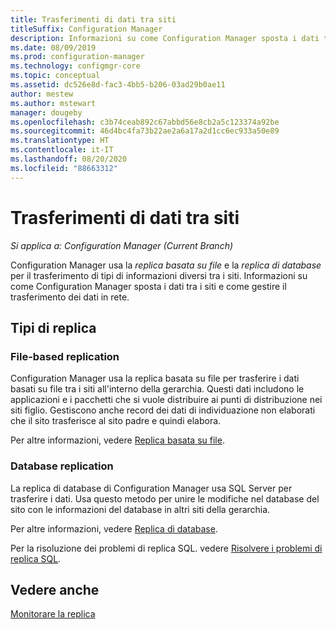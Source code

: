 ```yaml
---
title: Trasferimenti di dati tra siti
titleSuffix: Configuration Manager
description: Informazioni su come Configuration Manager sposta i dati tra i siti e come gestire il trasferimento dei dati in rete.
ms.date: 08/09/2019
ms.prod: configuration-manager
ms.technology: configmgr-core
ms.topic: conceptual
ms.assetid: dc526e8d-fac3-4bb5-b206-03ad29b0ae11
author: mestew
ms.author: mstewart
manager: dougeby
ms.openlocfilehash: c3b74ceab892c67abbd56e8cb2a5c123374a92be
ms.sourcegitcommit: 46d4bc4fa73b22ae2a6a17a2d1cc6ec933a50e89
ms.translationtype: HT
ms.contentlocale: it-IT
ms.lasthandoff: 08/20/2020
ms.locfileid: "88663312"
---
```

# <a name="data-transfers-between-sites"></a>Trasferimenti di dati tra siti

*Si applica a: Configuration Manager (Current Branch)*

Configuration Manager usa la *replica basata su file* e la *replica di database* per il trasferimento di tipi di informazioni diversi tra i siti. Informazioni su come Configuration Manager sposta i dati tra i siti e come gestire il trasferimento dei dati in rete.  

## <a name="types-of-replication"></a>Tipi di replica

### <a name="file-based-replication"></a><a name="bkmk_fileroute" /></a> File-based replication

Configuration Manager usa la replica basata su file per trasferire i dati basati su file tra i siti all'interno della gerarchia. Questi dati includono le applicazioni e i pacchetti che si vuole distribuire ai punti di distribuzione nei siti figlio. Gestiscono anche record dei dati di individuazione non elaborati che il sito trasferisce al sito padre e quindi elabora.  

Per altre informazioni, vedere [Replica basata su file](file-based-replication.md).

### <a name="database-replication"></a><a name="bkmk_dbrep" /></a> Database replication

La replica di database di Configuration Manager usa SQL Server per trasferire i dati. Usa questo metodo per unire le modifiche nel database del sito con le informazioni del database in altri siti della gerarchia.

Per altre informazioni, vedere [Replica di database](database-replication.md).

Per la risoluzione dei problemi di replica SQL. vedere [Risolvere i problemi di replica SQL](../../servers/manage/replication/overview.md).

## <a name="see-also"></a>Vedere anche

[Monitorare la replica](../../servers/manage/monitor-replication.md)

